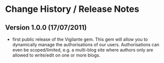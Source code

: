 # Change History / Release Notes

## Version 1.0.0 (17/07/2011)

* first public release of the Vigilante gem. This gem will allow you to dynamically manage the
  authorisations of our users. Authorisations can even be scoped/limited, e.g. a multi-blog site
  where authors only are allowed to write/edit on one or more blogs.